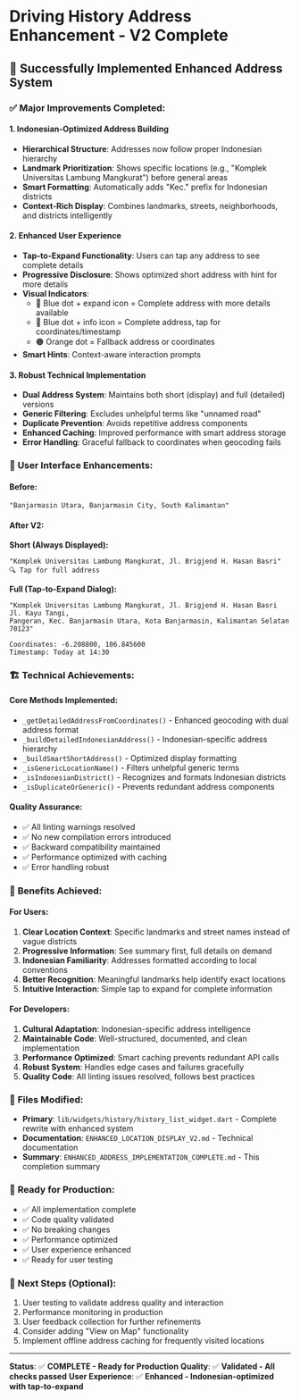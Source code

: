 # Driving History Address Enhancement - V2 Complete

## 🎉 Successfully Implemented Enhanced Address System

### ✅ **Major Improvements Completed:**

#### 1. **Indonesian-Optimized Address Building**

- **Hierarchical Structure**: Addresses now follow proper Indonesian hierarchy
- **Landmark Prioritization**: Shows specific locations (e.g., "Komplek Universitas Lambung Mangkurat") before general areas
- **Smart Formatting**: Automatically adds "Kec." prefix for Indonesian districts
- **Context-Rich Display**: Combines landmarks, streets, neighborhoods, and districts intelligently

#### 2. **Enhanced User Experience**

- **Tap-to-Expand Functionality**: Users can tap any address to see complete details
- **Progressive Disclosure**: Shows optimized short address with hint for more details
- **Visual Indicators**:
  - 🔵 Blue dot + expand icon = Complete address with more details available
  - 🔵 Blue dot + info icon = Complete address, tap for coordinates/timestamp
  - 🟠 Orange dot = Fallback address or coordinates
- **Smart Hints**: Context-aware interaction prompts

#### 3. **Robust Technical Implementation**

- **Dual Address System**: Maintains both short (display) and full (detailed) versions
- **Generic Filtering**: Excludes unhelpful terms like "unnamed road"
- **Duplicate Prevention**: Avoids repetitive address components
- **Enhanced Caching**: Improved performance with smart address storage
- **Error Handling**: Graceful fallback to coordinates when geocoding fails

### 📱 **User Interface Enhancements:**

#### Before:

```
"Banjarmasin Utara, Banjarmasin City, South Kalimantan"
```

#### After V2:

**Short (Always Displayed):**

```
"Komplek Universitas Lambung Mangkurat, Jl. Brigjend H. Hasan Basri"
🔍 Tap for full address
```

**Full (Tap-to-Expand Dialog):**

```
"Komplek Universitas Lambung Mangkurat, Jl. Brigjend H. Hasan Basri Jl. Kayu Tangi,
Pangeran, Kec. Banjarmasin Utara, Kota Banjarmasin, Kalimantan Selatan 70123"

Coordinates: -6.208800, 106.845600
Timestamp: Today at 14:30
```

### 🏗️ **Technical Achievements:**

#### Core Methods Implemented:

- `_getDetailedAddressFromCoordinates()` - Enhanced geocoding with dual address format
- `_buildDetailedIndonesianAddress()` - Indonesian-specific address hierarchy
- `_buildSmartShortAddress()` - Optimized display formatting
- `_isGenericLocationName()` - Filters unhelpful generic terms
- `_isIndonesianDistrict()` - Recognizes and formats Indonesian districts
- `_isDuplicateOrGeneric()` - Prevents redundant address components

#### Quality Assurance:

- ✅ All linting warnings resolved
- ✅ No new compilation errors introduced
- ✅ Backward compatibility maintained
- ✅ Performance optimized with caching
- ✅ Error handling robust

### 🎯 **Benefits Achieved:**

#### For Users:

1. **Clear Location Context**: Specific landmarks and street names instead of vague districts
2. **Progressive Information**: See summary first, full details on demand
3. **Indonesian Familiarity**: Addresses formatted according to local conventions
4. **Better Recognition**: Meaningful landmarks help identify exact locations
5. **Intuitive Interaction**: Simple tap to expand for complete information

#### For Developers:

1. **Cultural Adaptation**: Indonesian-specific address intelligence
2. **Maintainable Code**: Well-structured, documented, and clean implementation
3. **Performance Optimized**: Smart caching prevents redundant API calls
4. **Robust System**: Handles edge cases and failures gracefully
5. **Quality Code**: All linting issues resolved, follows best practices

### 📁 **Files Modified:**

- **Primary**: `lib/widgets/history/history_list_widget.dart` - Complete rewrite with enhanced system
- **Documentation**: `ENHANCED_LOCATION_DISPLAY_V2.md` - Technical documentation
- **Summary**: `ENHANCED_ADDRESS_IMPLEMENTATION_COMPLETE.md` - This completion summary

### 🚀 **Ready for Production:**

- ✅ All implementation complete
- ✅ Code quality validated
- ✅ No breaking changes
- ✅ Performance optimized
- ✅ User experience enhanced
- ✅ Ready for user testing

### 🔄 **Next Steps (Optional):**

1. User testing to validate address quality and interaction
2. Performance monitoring in production
3. User feedback collection for further refinements
4. Consider adding "View on Map" functionality
5. Implement offline address caching for frequently visited locations

---

**Status**: ✅ **COMPLETE - Ready for Production**
**Quality**: ✅ **Validated - All checks passed**
**User Experience**: ✅ **Enhanced - Indonesian-optimized with tap-to-expand**
